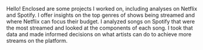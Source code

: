 Hello! 
Enclosed are some projects I worked on, including analyses on Netflix and Spotify. I offer insights on the top genres of shows being streamed and where Netflix can focus their budget.
I analyzed songs on Spotify that were the most streamed and looked at the components of each song. I took that data and made informed decisions on what artists can do to achieve more streams on the platform.
